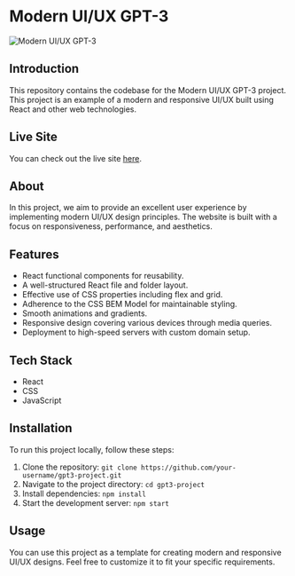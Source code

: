 # Modern UI/UX GPT-3

![Modern UI/UX GPT-3](https://i.ibb.co/TR5LW9z/image.png)

## Introduction

This repository contains the codebase for the Modern UI/UX GPT-3 project. This project is an example of a modern and responsive UI/UX built using React and other web technologies.

## Live Site

You can check out the live site [here](https://gpt3-jsm.com/).

## About

In this project, we aim to provide an excellent user experience by implementing modern UI/UX design principles. The website is built with a focus on responsiveness, performance, and aesthetics.

## Features

- React functional components for reusability.
- A well-structured React file and folder layout.
- Effective use of CSS properties including flex and grid.
- Adherence to the CSS BEM Model for maintainable styling.
- Smooth animations and gradients.
- Responsive design covering various devices through media queries.
- Deployment to high-speed servers with custom domain setup.

## Tech Stack

- React
- CSS
- JavaScript

## Installation

To run this project locally, follow these steps:

1. Clone the repository: `git clone https://github.com/your-username/gpt3-project.git`
2. Navigate to the project directory: `cd gpt3-project`
3. Install dependencies: `npm install`
4. Start the development server: `npm start`

## Usage

You can use this project as a template for creating modern and responsive UI/UX designs. Feel free to customize it to fit your specific requirements.

